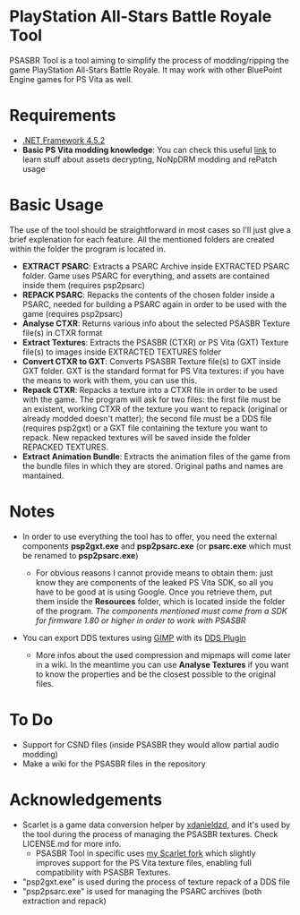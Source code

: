 PlayStation All-Stars Battle Royale Tool
=======
PSASBR Tool is a tool aiming to simplify the process of modding/ripping the game PlayStation All-Stars Battle Royale. It may work with other BluePoint Engine games for PS Vita as well.

Requirements
============
* [.NET Framework 4.5.2](https://www.microsoft.com/en-US/download/details.aspx?id=42642)
* __Basic PS Vita modding knowledge__: You can check this useful [link](https://github.com/TheRadziu/NoNpDRM-modding/wiki) to learn stuff about assets decrypting, NoNpDRM modding and rePatch usage

Basic Usage
=====
The use of the tool should be straightforward in most cases so I'll just give a brief explenation for each feature. All the mentioned folders are created within the folder the program is located in.

* __EXTRACT PSARC__: Extracts a PSARC Archive inside EXTRACTED PSARC folder. Game uses PSARC for everything, and assets are contained inside them (requires psp2psarc)
* __REPACK PSARC__: Repacks the contents of the chosen folder inside a PSARC, needed for building a PSARC again in order to be used with the game (requires psp2psarc)
* __Analyse CTXR__: Returns various info about the selected PSASBR Texture file(s) in CTXR format
* __Extract Textures__: Extracts the PSASBR (CTXR) or PS Vita (GXT) Texture file(s) to images inside EXTRACTED TEXTURES folder
* __Convert CTXR to GXT__: Converts PSASBR Texture file(s) to GXT inside GXT folder. GXT is the standard format for PS Vita textures: if you have the means to work with them, you can use this.
* __Repack CTXR__: Repacks a texture into a CTXR file in order to be used with the game. The program will ask for two files: the first file must be an existent, working CTXR of the texture you want to repack (original or already modded doesn't matter); the second file must be a DDS file (requires psp2gxt) or a GXT file containing the texture you want to repack. New repacked textures will be saved inside the folder REPACKED TEXTURES.
* __Extract Animation Bundle__: Extracts the animation files of the game from the bundle files in which they are stored. Original paths and names are mantained.

Notes
=======
* In order to use everything the tool has to offer, you need the external components __psp2gxt.exe__ and __psp2psarc.exe__ (or __psarc.exe__ which must be renamed to __psp2psarc.exe__)
	* For obvious reasons I cannot provide means to obtain them: just know they are components of the leaked PS Vita SDK, so all you have to be good at is using Google. Once you retrieve them, put them inside the __Resources__ folder, which is located inside the folder of the program. *The components mentioned must come from a SDK for firmware 1.80 or higher in order to work with PSASBR*

* You can export DDS textures using [GIMP](https://www.gimp.org/) with its [DDS Plugin](https://code.google.com/archive/p/gimp-dds/downloads)
	* More infos about the used compression and mipmaps will come later in a wiki. In the meantime you can use __Analyse Textures__ if you want to know the properties and be the closest possible to the original files.

To Do
=====
* Support for CSND files (inside PSASBR they would allow partial audio modding)
* Make a wiki for the PSASBR files in the repository

Acknowledgements
================
* Scarlet is a game data conversion helper by [xdanieldzd](https://github.com/xdanieldzd), and it's used by the tool during the process of managing the PSASBR textures. Check LICENSE.md for more info.
	* PSASBR Tool in specific uses [my Scarlet fork](https://github.com/Cri4Key/Scarlet) which slightly improves support for the PS Vita texture files, enabling full compatibility with PSASBR Textures.
* "psp2gxt.exe" is used during the process of texture repack of a DDS file
* "psp2psarc.exe" is used for managing the PSARC archives (both extraction and repack)
